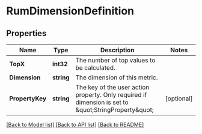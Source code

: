 # RumDimensionDefinition

## Properties

Name | Type | Description | Notes
------------ | ------------- | ------------- | -------------
**TopX** | **int32** | The number of top values to be calculated. | 
**Dimension** | **string** | The dimension of this metric. | 
**PropertyKey** | **string** | The key of the user action property. Only required if dimension is set to \&quot;StringProperty\&quot; | [optional] 

[[Back to Model list]](../README.md#documentation-for-models) [[Back to API list]](../README.md#documentation-for-api-endpoints) [[Back to README]](../README.md)


